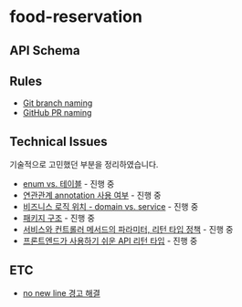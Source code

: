 # food-reservation

## API Schema

## Rules
- [Git branch naming](document/rules/git-branch-naming.md)
- [GitHub PR naming](document/rules/github-pr-naming.md)

## Technical Issues
기술적으로 고민했던 부분을 정리하였습니다.
- [enum vs. 테이블](document/technical-issues/enum-vs-table.md) - 진행 중
- [연관관계 annotation 사용 여부](document/technical-issues/association-annotation.md) - 진행 중
- [비즈니스 로직 위치 - domain vs. service](document/technical-issues/business-logic-domain-vs-service.md) - 진행 중
- [패키지 구조](document/technical-issues/package-structure.md) - 진행 중
- [서비스와 컨트롤러 메서드의 파라미터, 리턴 타입 정책](document/technical-issues/service-controller-return-type-policy.md) - 진행 중
- [프론트엔드가 사용하기 쉬운 API 리턴 타입](document/technical-issues/api-return-type.md) - 진행 중

## ETC
- [no new line 경고 해결](document/etc/no-new-line.md)
